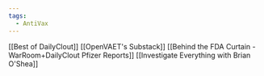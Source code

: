 ```yaml
---
tags:
  - AntiVax
---
```


[[Best of DailyClout]]
[[OpenVAET's Substack]]
[[Behind the FDA Curtain - WarRoom+DailyClout Pfizer Reports]]
[[Investigate Everything with Brian O'Shea]]
